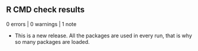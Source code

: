 ## R CMD check results

0 errors | 0 warnings | 1 note

* This is a new release.
 All the packages are used in every run, that is why so many packages are loaded.
